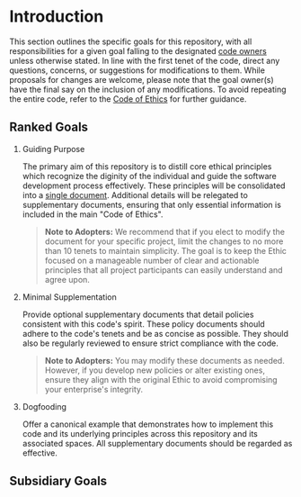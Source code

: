 # Introduction

This section outlines the specific goals for this repository, with all responsibilities for a given goal falling to the designated [code owners](./CODEOWNERS) unless otherwise stated. In line with the first tenet of the code, direct any questions, concerns, or suggestions for modifications to them. While proposals for changes are welcome, please note that the goal owner(s) have the final say on the inclusion of any modifications. To avoid repeating the entire code, refer to the [Code of Ethics](/CoE.md) for further guidance.


## Ranked Goals

1. Guiding Purpose

   The primary aim of this repository is to distill core ethical principles which recognize the diginity of the individual and guide the software development process effectively. These principles will be consolidated into a [single document](/CoE.md). Additional details will be relegated to supplementary documents, ensuring that only essential information is included in the main "Code of Ethics".

   > **Note to Adopters:** We recommend that if you elect to modify the document for your specific project, limit the changes to no more than 10 tenets to maintain simplicity. The goal is to keep the Ethic focused on a manageable number of clear and actionable principles that all project participants can easily understand and agree upon.

2. Minimal Supplementation

   Provide optional supplementary documents that detail policies consistent with this code's spirit. These policy documents should adhere to the code's tenets and be as concise as possible. They should also be regularly reviewed to ensure strict compliance with the code.

   > **Note to Adopters:** You may modify these documents as needed. However, if you develop new policies or alter existing ones, ensure they align with the original Ethic to avoid compromising your enterprise's integrity.

3. Dogfooding

   Offer a canonical example that demonstrates how to implement this code and its underlying principles across this repository and its associated spaces. All supplementary documents should be regarded as effective.

## Subsidiary Goals

<!--- TODO -->
